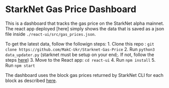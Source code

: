 # StarkNet Gas Price Dashboard

This is a dashboard that tracks the gas price on the StarkNet alpha mainnet. The react app deployed [here] simply shows the data that is saved as a json file inside `./react-ui/src/gas_prices.json`. 

To get the latest data, follow the followign steps:
    1. Clone this repo : `git clone https://github.com/MakC-Ukr/Starknet-Gas-Price`
    2.  Run `python3 data_updater.py` (starknet must be setup on your end;. If not, follow the steps [here](https://starknet.io/docs/quickstart.html))
    3.  Move to the React app: `cd react-ui`
    4.  Run `npm install`
    5.  Run `npm start` 

The dashboard uses the block gas prices returned by StarkNet CLI for each block as described [here](https://starknet.io/docs/hello_starknet/cli.html).